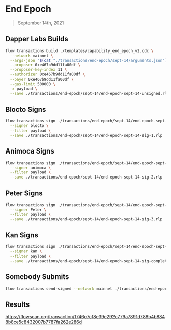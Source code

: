 # End Epoch
> September 14th, 2021

## Dapper Labs Builds

```sh
flow transactions build ./templates/capability_end_epoch_v2.cdc \
  --network mainnet \
  --args-json "$(cat "./transactions/end-epoch/sept-14/arguments.json")" \
  --proposer 0xe467b9dd11fa00df \
  --proposer-key-index 11 \
  --authorizer 0xe467b9dd11fa00df \
  --payer 0xe467b9dd11fa00df \
  --gas-limit 500000 \
  -x payload \
  --save ./transactions/end-epoch/sept-14/end-epoch-sept-14-unsigned.rlp
```

## Blocto Signs

```sh
flow transactions sign ./transactions/end-epoch/sept-14/end-epoch-sept-14-unsigned.rlp \
  --signer blocto \
  --filter payload \
  --save ./transactions/end-epoch/sept-14/end-epoch-sept-14-sig-1.rlp
```

## Animoca Signs

```sh
flow transactions sign ./transactions/end-epoch/sept-14/end-epoch-sept-14-sig-1.rlp \
  --signer animoca \
  --filter payload \
  --save ./transactions/end-epoch/sept-14/end-epoch-sept-14-sig-2.rlp
```

## Peter Signs

```sh
flow transactions sign ./transactions/end-epoch/sept-14/end-epoch-sept-14-sig-2.rlp \
  --signer Peter \
  --filter payload \
  --save ./transactions/end-epoch/sept-14/end-epoch-sept-14-sig-3.rlp
```

## Kan Signs

```sh
flow transactions sign ./transactions/end-epoch/sept-14/end-epoch-sept-14-sig-3.rlp \
  --signer kan \
  --filter payload \
  --save ./transactions/end-epoch/sept-14/end-epoch-sept-14-sig-complete.rlp
```

## Somebody Submits

```sh
flow transactions send-signed --network mainnet ./transactions/end-epoch/sept-14/end-epoch-sept-14-sig-complete.rlp
```

## Results

https://flowscan.org/transaction/1746c7cf8e39e292c779a7891d788b4b8848b8ce5c8432007b7787fa262e286d
